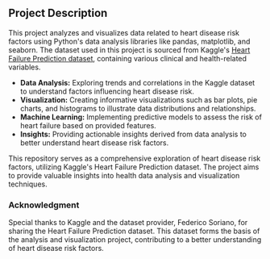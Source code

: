 ## Project Description

This project analyzes and visualizes data related to heart disease risk factors using Python's data analysis libraries like pandas, matplotlib, and seaborn. The dataset used in this project is sourced from Kaggle's [Heart Failure Prediction dataset](https://www.kaggle.com/datasets/fedesoriano/heart-failure-prediction), containing various clinical and health-related variables.

- **Data Analysis:** Exploring trends and correlations in the Kaggle dataset to understand factors influencing heart disease risk.
- **Visualization:** Creating informative visualizations such as bar plots, pie charts, and histograms to illustrate data distributions and relationships.
- **Machine Learning:** Implementing predictive models to assess the risk of heart failure based on provided features.
- **Insights:** Providing actionable insights derived from data analysis to better understand heart disease risk factors.

This repository serves as a comprehensive exploration of heart disease risk factors, utilizing Kaggle's Heart Failure Prediction dataset. The project aims to provide valuable insights into health data analysis and visualization techniques.

### Acknowledgment

Special thanks to Kaggle and the dataset provider, Federico Soriano, for sharing the Heart Failure Prediction dataset. This dataset forms the basis of the analysis and visualization project, contributing to a better understanding of heart disease risk factors.
